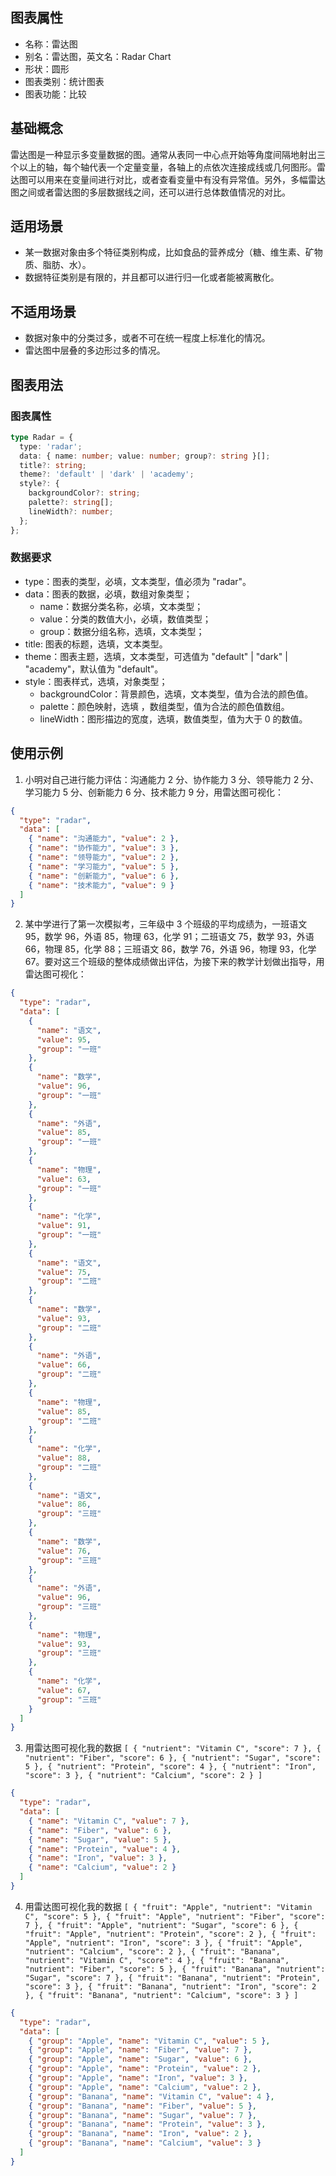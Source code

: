 ## 图表属性

- 名称：雷达图
- 别名：雷达图，英文名：Radar Chart
- 形状：圆形
- 图表类别：统计图表
- 图表功能：比较

## 基础概念

雷达图是一种显示多变量数据的图。通常从表同一中心点开始等角度间隔地射出三个以上的轴，每个轴代表一个定量变量，各轴上的点依次连接成线或几何图形。雷达图可以用来在变量间进行对比，或者查看变量中有没有异常值。另外，多幅雷达图之间或者雷达图的多层数据线之间，还可以进行总体数值情况的对比。

## 适用场景

- 某一数据对象由多个特征类别构成，比如食品的营养成分（糖、维生素、矿物质、脂肪、水）。
- 数据特征类别是有限的，并且都可以进行归一化或者能被离散化。

## 不适用场景

- 数据对象中的分类过多，或者不可在统一程度上标准化的情况。
- 雷达图中层叠的多边形过多的情况。

## 图表用法

### 图表属性

```typescript
type Radar = {
  type: 'radar';
  data: { name: number; value: number; group?: string }[];
  title?: string;
  theme?: 'default' | 'dark' | 'academy';
  style?: {
    backgroundColor?: string;
    palette?: string[];
    lineWidth?: number;
  };
};
```

### 数据要求

- type：图表的类型，必填，文本类型，值必须为 "radar"。
- data：图表的数据，必填，数组对象类型；
  - name：数据分类名称，必填，文本类型；
  - value：分类的数值大小，必填，数值类型；
  - group：数据分组名称，选填，文本类型；
- title: 图表的标题，选填，文本类型。
- theme：图表主题，选填，文本类型，可选值为 "default" | "dark" | "academy"，默认值为 "default"。
- style：图表样式，选填，对象类型；
  - backgroundColor：背景颜色，选填，文本类型，值为合法的颜色值。
  - palette：颜色映射，选填 ，数组类型，值为合法的颜色值数组。
  - lineWidth：图形描边的宽度，选填，数值类型，值为大于 0 的数值。

## 使用示例

1. 小明对自己进行能力评估：沟通能力 2 分、协作能力 3 分、领导能力 2 分、学习能力 5 分、创新能力 6 分、技术能力 9 分，用雷达图可视化：

```json
{
  "type": "radar",
  "data": [
    { "name": "沟通能力", "value": 2 },
    { "name": "协作能力", "value": 3 },
    { "name": "领导能力", "value": 2 },
    { "name": "学习能力", "value": 5 },
    { "name": "创新能力", "value": 6 },
    { "name": "技术能力", "value": 9 }
  ]
}
```

2. 某中学进行了第一次模拟考，三年级中 3 个班级的平均成绩为，一班语文 95，数学 96，外语 85，物理 63，化学 91；二班语文 75，数学 93，外语 66，物理 85，化学 88；三班语文 86，数学 76，外语 96，物理 93，化学 67。要对这三个班级的整体成绩做出评估，为接下来的教学计划做出指导，用雷达图可视化：

```json
{
  "type": "radar",
  "data": [
    {
      "name": "语文",
      "value": 95,
      "group": "一班"
    },
    {
      "name": "数学",
      "value": 96,
      "group": "一班"
    },
    {
      "name": "外语",
      "value": 85,
      "group": "一班"
    },
    {
      "name": "物理",
      "value": 63,
      "group": "一班"
    },
    {
      "name": "化学",
      "value": 91,
      "group": "一班"
    },
    {
      "name": "语文",
      "value": 75,
      "group": "二班"
    },
    {
      "name": "数学",
      "value": 93,
      "group": "二班"
    },
    {
      "name": "外语",
      "value": 66,
      "group": "二班"
    },
    {
      "name": "物理",
      "value": 85,
      "group": "二班"
    },
    {
      "name": "化学",
      "value": 88,
      "group": "二班"
    },
    {
      "name": "语文",
      "value": 86,
      "group": "三班"
    },
    {
      "name": "数学",
      "value": 76,
      "group": "三班"
    },
    {
      "name": "外语",
      "value": 96,
      "group": "三班"
    },
    {
      "name": "物理",
      "value": 93,
      "group": "三班"
    },
    {
      "name": "化学",
      "value": 67,
      "group": "三班"
    }
  ]
}
```

3. 用雷达图可视化我的数据 `[ { "nutrient": "Vitamin C", "score": 7 }, { "nutrient": "Fiber", "score": 6 }, { "nutrient": "Sugar", "score": 5 }, { "nutrient": "Protein", "score": 4 }, { "nutrient": "Iron", "score": 3 }, { "nutrient": "Calcium", "score": 2 } ]`

```json
{
  "type": "radar",
  "data": [
    { "name": "Vitamin C", "value": 7 },
    { "name": "Fiber", "value": 6 },
    { "name": "Sugar", "value": 5 },
    { "name": "Protein", "value": 4 },
    { "name": "Iron", "value": 3 },
    { "name": "Calcium", "value": 2 }
  ]
}
```

4. 用雷达图可视化我的数据 `[ { "fruit": "Apple", "nutrient": "Vitamin C", "score": 5 }, { "fruit": "Apple", "nutrient": "Fiber", "score": 7 }, { "fruit": "Apple", "nutrient": "Sugar", "score": 6 }, { "fruit": "Apple", "nutrient": "Protein", "score": 2 }, { "fruit": "Apple", "nutrient": "Iron", "score": 3 }, { "fruit": "Apple", "nutrient": "Calcium", "score": 2 }, { "fruit": "Banana", "nutrient": "Vitamin C", "score": 4 }, { "fruit": "Banana", "nutrient": "Fiber", "score": 5 }, { "fruit": "Banana", "nutrient": "Sugar", "score": 7 }, { "fruit": "Banana", "nutrient": "Protein", "score": 3 }, { "fruit": "Banana", "nutrient": "Iron", "score": 2 }, { "fruit": "Banana", "nutrient": "Calcium", "score": 3 } ]`

```json
{
  "type": "radar",
  "data": [
    { "group": "Apple", "name": "Vitamin C", "value": 5 },
    { "group": "Apple", "name": "Fiber", "value": 7 },
    { "group": "Apple", "name": "Sugar", "value": 6 },
    { "group": "Apple", "name": "Protein", "value": 2 },
    { "group": "Apple", "name": "Iron", "value": 3 },
    { "group": "Apple", "name": "Calcium", "value": 2 },
    { "group": "Banana", "name": "Vitamin C", "value": 4 },
    { "group": "Banana", "name": "Fiber", "value": 5 },
    { "group": "Banana", "name": "Sugar", "value": 7 },
    { "group": "Banana", "name": "Protein", "value": 3 },
    { "group": "Banana", "name": "Iron", "value": 2 },
    { "group": "Banana", "name": "Calcium", "value": 3 }
  ]
}
```
